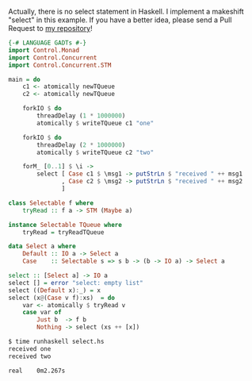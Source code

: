 Actually, there is no select statement in Haskell. I implement a makeshift "select" in this example. If you have a better idea, please send a Pull Request to [my repository](https://github.com/lotz84/haskellbyexample)!

```haskell
{-# LANGUAGE GADTs #-}
import Control.Monad
import Control.Concurrent
import Control.Concurrent.STM

main = do
    c1 <- atomically newTQueue
    c2 <- atomically newTQueue

    forkIO $ do
        threadDelay (1 * 1000000)
        atomically $ writeTQueue c1 "one"

    forkIO $ do
        threadDelay (2 * 1000000)
        atomically $ writeTQueue c2 "two"

    forM_ [0..1] $ \i ->
        select [ Case c1 $ \msg1 -> putStrLn $ "received " ++ msg1
               , Case c2 $ \msg2 -> putStrLn $ "received " ++ msg2
               ]

class Selectable f where
    tryRead :: f a -> STM (Maybe a)

instance Selectable TQueue where
    tryRead = tryReadTQueue

data Select a where
    Default :: IO a -> Select a
    Case    :: Selectable s => s b -> (b -> IO a) -> Select a

select :: [Select a] -> IO a
select [] = error "select: empty list"
select ((Default x):_) = x
select (x@(Case v f):xs)  = do
    var <- atomically $ tryRead v
    case var of
        Just b  -> f b
        Nothing -> select (xs ++ [x])
```

```bash
$ time runhaskell select.hs
received one
received two

real    0m2.267s
```
